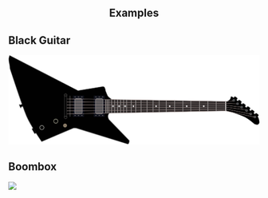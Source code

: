 <article>
	<h1 style="text-align:center">Examples</h1>
	<h2>Black Guitar</h2>
	<img src="Music/blackmetallicaguitar.svg">
	<h2>Boombox</h2>
	<img src="Music/80sboombox">
</article>
